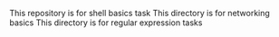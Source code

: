This repository is for shell basics task
This directory is for networking basics
This directory is for regular expression tasks
